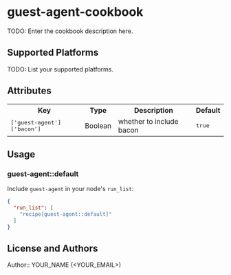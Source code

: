 # guest-agent-cookbook

TODO: Enter the cookbook description here.

## Supported Platforms

TODO: List your supported platforms.

## Attributes

<table>
  <tr>
    <th>Key</th>
    <th>Type</th>
    <th>Description</th>
    <th>Default</th>
  </tr>
  <tr>
    <td><tt>['guest-agent']['bacon']</tt></td>
    <td>Boolean</td>
    <td>whether to include bacon</td>
    <td><tt>true</tt></td>
  </tr>
</table>

## Usage

### guest-agent::default

Include `guest-agent` in your node's `run_list`:

```json
{
  "run_list": [
    "recipe[guest-agent::default]"
  ]
}
```

## License and Authors

Author:: YOUR_NAME (<YOUR_EMAIL>)
